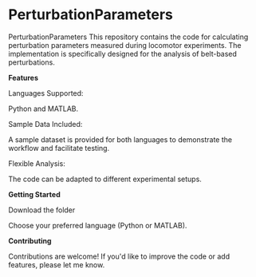 # PerturbationParameters
PerturbationParameters
This repository contains the code for calculating perturbation parameters measured during locomotor experiments. 
The implementation is specifically designed for the analysis of belt-based perturbations.

**Features**

Languages Supported: 

Python and MATLAB.

Sample Data Included: 

A sample dataset is provided for both languages to demonstrate the workflow and facilitate testing.

Flexible Analysis: 

The code can be adapted to different experimental setups.

**Getting Started**

Download the folder

Choose your preferred language (Python or MATLAB).

**Contributing**

Contributions are welcome! If you'd like to improve the code or add features, please let me know.
